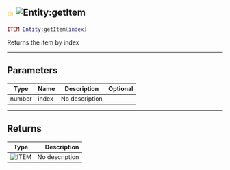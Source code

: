 ## ![shared](../../.gitbook/assets/shared.png) ![Entity](./readme/entity "mention"):getItem

```lua
ITEM Entity:getItem(index)
```

Returns the item by index

------
## Parameters

| Type   | Name | Description | Optional |
| ------ | ---- | ----------- | -------: |
| number | index | No description |  |


------
## Returns

| Type   | Description |
| ------ | ----------: |
| ![ITEM](./readme/item "mention") | No description |

